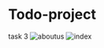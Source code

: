 # Todo-project
task 3
![aboutus]("/home/ola/Todo-project/aboutUs.png")
![index]("/home/ola/Todo-project/index.png")
